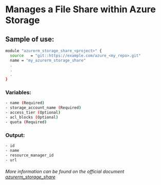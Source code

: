 # Manages a File Share within Azure Storage

## Sample of use:

```bash
module "azurerm_storage_share_<project>" {
  source   = "git::https://example.com/azure_<my_repo>.git"
  name = "my_azurerm_storage_share"
  .
  .
  .
}
```

### Variables:

```bash 
- name (Required)
- storage_account_name (Required)
- access_tier (Optional)
- acl_blocks (Optional)
- quota (Required)
```

### Output:

```bash
- id
- name
- resource_manager_id
- url
```

###### More information can be found on the official document [azurerm_storage_share](https://registry.terraform.io/providers/hashicorp/azurerm/latest/docs/resources/storage_share)